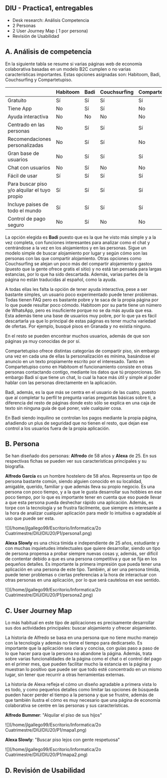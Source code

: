 ## DIU - Practica1, entregables




- Desk research: Análisis Competencia 
- 2 Personas 
- 2 User Journey Map  ( 1 por persona)
- Revisión de Usabilidad 



## A. Análisis de competencia

En la siguiente tabla se resume si varias páginas web de economía colaborativa basadas en un modelo B2C cumplen o no varias características importantes. Estas opciones asignadas son: Habitoom, Badi, Couchsurfing y Compartetupiso.

|                                              | Habitoom | **Badi** | Couchsurfing | Compartetupiso |
| -------------------------------------------- | -------- | -------- | ------------ | -------------- |
| Gratuito                                     | Sí       | Sí       | Sí           | Sí             |
| Tiene App                                    | No       | Sí       | Sí           | No             |
| Ayuda interactiva                            | No       | No       | No           | No             |
| Centrado en las personas                     | No       | Sí       | Sí           | Sí             |
| Recomendaciones personalizadas               | No       | Sí       | Sí           | No             |
| Gran base de usuarios                        | No       | Sí       | Sí           | Sí             |
| Chat con usuarios                            | No       | Sí       | No           | No             |
| Fácil de usar                                | Sí       | Sí       | Sí           | Sí             |
| Para buscar piso y/o alquilar el tuyo propio | Sí       | Sí       | Sí           | Sí             |
| Incluye paises de todo el mundo              | Sí       | Sí       | Sí           | Sí             |
| Control de pago seguro                       | No       | Sí       | No           | No             |

La opción elegida es **Badi** puesto que es la que he visto más simple y a la vez completa, con funciones interesantes para analizar como el chat y centrándose a la vez en los alojamientos y en las personas. Sigue un modelo simple de buscar alojamiento por lugar y según cómo son las personas con las que compartir alojamiento. Otras opciones como Couchsurfing se alejan un poco más del compartir alojamiento y gastos (puesto que la gente ofrece gratis el sitio) y no está tan pensada para largas estancias, por lo que ha sido descartada. Además, varias partes de la página no están traducidas al español, como la ayuda.

A todas ellas les falta la opción de tener ayuda interactiva, pese a ser bastante simples, un usuario poco experimentado puede tener problemas. Todas tienen FAQ pero es bastante pobre y te saca de la propia página por lo que puede resultar poco cómodo. Habitoom por su parte tiene un número de WhatsApp, pero es insuficiente porque no se da más ayuda que esa. Esta además tiene una base de usuarios muy pobre, por lo que ya es fácil descartarla ya que lo principal de estas páginas es tener mucha variedad de ofertas. Por ejemplo, busqué pisos en Granada y no existía ninguno. 

En el resto se pueden encontrar muchos usuarios, además de que son páginas ya muy conocidas de por sí.

Compartetupiso ofrece distintas categorías de compartir piso, sin embargo una vez en cada una de ellas la personalización es mínima, basándose el anuncio en un texto propiamente escrito por el interesado. Tanto en Compartetupiso como en Habitoom el funcionamiento consiste en otras personas contactando contigo, mediante los datos que tú proporcionas. Sin embargo Badi sí que tiene un chat, lo cual la hace más útil y simple al poder hablar con las personas directamente en la aplicación.

Badi, además, es la que más se centra en el usuario de las cuatro, puesto que al completar tu perfil te pregunta varias preguntas básicas sobre ti, a diferencia del resto de páginas donde esto sólo se explica en una caja de texto sin ninguna guía de qué poner, vale cualquier cosa.

En Badi siendo inquilino se controlan los pagos mediante la propia página, añadiendo un plus de seguridad que no tienen el resto, que dejan ese control a los usuarios fuera de la propia aplicación.



## B. Persona

Se han diseñado dos personas: **Alfredo** de 58 años y **Alexa** de 25. En sus respectivas fichas se pueden ver sus características principales y su biografía.

**Alfredo García** es un hombre hostelero de 58 años. Representa un tipo de persona bastante común, siendo alguien conocido en su localidad, amigable, querido, familiar y que además lleva su propio negocio. Es una persona con poco tiempo, y a la que le gusta desarrollar sus hobbies en ese poco tiempo, por lo que  es importante tener en cuenta que eso puede llevar a que esta persona pueda deshechar rápido una aplicación. Además, es torpe con la tecnología y se frustra fácilmente, que siempre es interesante a la hora de analizar cualquier aplicación para medir lo intuitiva o agradable al uso que puede ser esta. 

![](/home/jlgallego99/Escritorio/Informatica/2o Cuatrimestre/DIU/DIU20/P1/persona1.png)

**Alexa Slowly** es una chica tímida e independiente de 25 años, estudiante y con muchas inquietudes intelectuales que quiere desarrollar, siendo un tipo de persona propensa a probar siempre nuevas cosas y, además, ser difícil de contentar debido a que es una persona competitiva y que se fija en los pequeños detalles. Es importante la primera impresión que pueda tener una aplicación en una persona de este tipo. También, al ser una persona tímida, puede tener problemas o ciertas preferencias a la hora de interactuar con otras personas en una aplicación, por lo que será cautelosa en ese sentido.

![](/home/jlgallego99/Escritorio/Informatica/2o Cuatrimestre/DIU/DIU20/P1/persona2.png)

## C. User Journey Map

Lo más habitual en este tipo de aplicaciones es precisamente desarrollar sus dos actividades principales: buscar alojamiento y ofrecer alojamiento. 

La historia de Alfredo se basa en una persona que no tiene mucho manejo con la tecnología y además no tiene el tiempo para dedicarselo. Es importante que la aplicación sea clara y concisa, con guías paso a paso de lo que hacer para que la persona no abandone la página. Además, trata sobre varias funcionalidades de la página como el chat o el control del pago en el primer mes, que pueden facilitar mucho la estancia en la página y muestran lo positivo que puede ser que todo esté concentrado en un mismo lugar, sin tener que recurrir a otras herramientas externas.

La historia de Alexa refleja el cómo un diseño agradable a primera vista lo es todo, y como pequeños detalles como limitar las opciones de búsqueda pueden hacer perder el tiempo a la persona y que se frustre, además de que también ilustra el cómo es muy necesario que una página de economía colaborativa se centre en las personas y sus características.

**Alfredo Bummer**: "Alquilar el piso de sus hijos"

![](/home/jlgallego99/Escritorio/Informatica/2o Cuatrimestre/DIU/DIU20/P1/mapa1.png)

**Alexa Slowly**: "Buscar piso lejos con gente respetuosa"

![](/home/jlgallego99/Escritorio/Informatica/2o Cuatrimestre/DIU/DIU20/P1/mapa2.png)

## D. Revisión de Usabilidad


